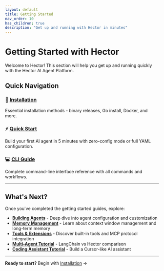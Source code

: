 ```yaml
---
layout: default
title: Getting Started
nav_order: 10
has_children: true
description: "Get up and running with Hector in minutes"
---
```


# Getting Started with Hector

Welcome to Hector! This section will help you get up and running quickly with the Hector AI Agent Platform.

## Quick Navigation

### 🏁 [Installation](INSTALLATION)
Essential installation methods - binary releases, Go install, Docker, and more.

### ⚡ [Quick Start](QUICK_START)
Build your first AI agent in 5 minutes with zero-config mode or full YAML configuration.

### 💻 [CLI Guide](CLI_GUIDE)
Complete command-line interface reference with all commands and workflows.

---

## What's Next?

Once you've completed the getting started guides, explore:

- **[Building Agents](AGENTS)** - Deep dive into agent configuration and customization
- **[Memory Management](MEMORY)** - Learn about context window management and long-term memory
- **[Tools & Extensions](TOOLS)** - Discover built-in tools and MCP protocol integration
- **[Multi-Agent Tutorial](TUTORIAL_MULTI_AGENT)** - LangChain vs Hector comparison
- **[Coding Assistant Tutorial](TUTORIAL_CURSOR)** - Build a Cursor-like AI assistant

---

**Ready to start?** Begin with [Installation](INSTALLATION) →


